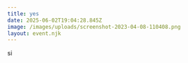 ```yaml
---
title: yes
date: 2025-06-02T19:04:28.845Z
image: /images/uploads/screenshot-2023-04-08-110408.png
layout: event.njk
---
```

s﻿i
